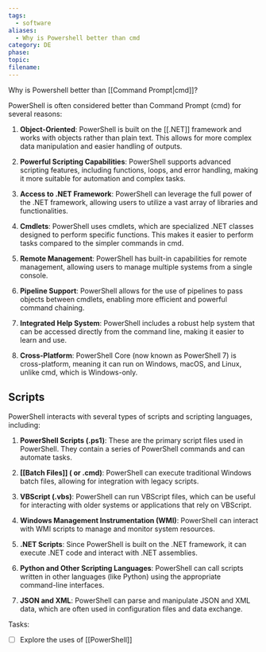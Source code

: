 ```yaml
---
tags:
  - software
aliases:
  - Why is Powershell better than cmd
category: DE
phase: 
topic: 
filename:
---
```

Why is Powershell better than [[Command Prompt|cmd]]?

PowerShell is often considered better than Command Prompt (cmd) for several reasons:

1. **Object-Oriented**: PowerShell is built on the [[.NET]] framework and works with objects rather than plain text. This allows for more complex data manipulation and easier handling of outputs.

2. **Powerful Scripting Capabilities**: PowerShell supports advanced scripting features, including functions, loops, and error handling, making it more suitable for automation and complex tasks.

3. **Access to .NET Framework**: PowerShell can leverage the full power of the .NET framework, allowing users to utilize a vast array of libraries and functionalities.

4. **Cmdlets**: PowerShell uses cmdlets, which are specialized .NET classes designed to perform specific functions. This makes it easier to perform tasks compared to the simpler commands in cmd.

5. **Remote Management**: PowerShell has built-in capabilities for remote management, allowing users to manage multiple systems from a single console.

6. **Pipeline Support**: PowerShell allows for the use of pipelines to pass objects between cmdlets, enabling more efficient and powerful command chaining.

7. **Integrated Help System**: PowerShell includes a robust help system that can be accessed directly from the command line, making it easier to learn and use.

8. **Cross-Platform**: PowerShell Core (now known as PowerShell 7) is cross-platform, meaning it can run on Windows, macOS, and Linux, unlike cmd, which is Windows-only.

## Scripts

PowerShell interacts with several types of scripts and scripting languages, including:

1. **PowerShell Scripts (.ps1)**: These are the primary script files used in PowerShell. They contain a series of PowerShell commands and can automate tasks.

2. **[[Batch Files]] ( or .cmd)**: PowerShell can execute traditional Windows batch files, allowing for integration with legacy scripts.

3. **VBScript (.vbs)**: PowerShell can run VBScript files, which can be useful for interacting with older systems or applications that rely on VBScript.

4. **Windows Management Instrumentation (WMI)**: PowerShell can interact with WMI scripts to manage and monitor system resources.

5. **.NET Scripts**: Since PowerShell is built on the .NET framework, it can execute .NET code and interact with .NET assemblies.

6. **Python and Other Scripting Languages**: PowerShell can call scripts written in other languages (like Python) using the appropriate command-line interfaces.

7. **JSON and XML**: PowerShell can parse and manipulate JSON and XML data, which are often used in configuration files and data exchange.

Tasks:
- [ ] Explore the uses of [[PowerShell]]